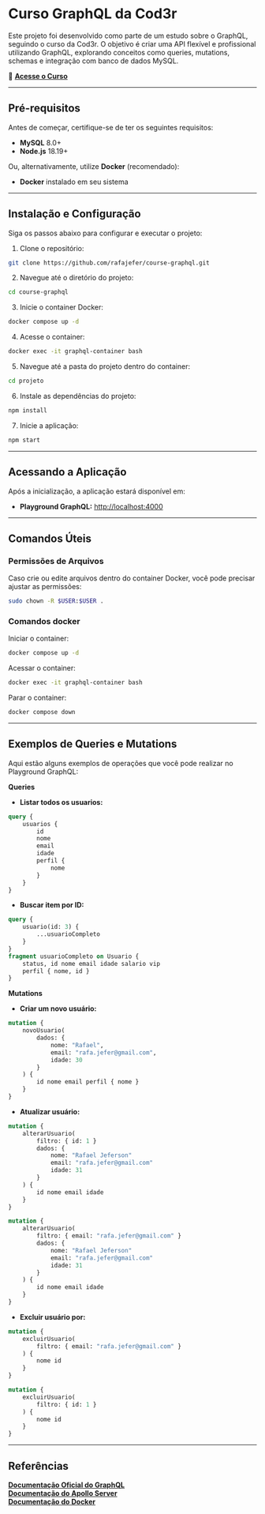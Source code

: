 # Curso GraphQL da Cod3r

Este projeto foi desenvolvido como parte de um estudo sobre o GraphQL, seguindo o curso da Cod3r. O objetivo é criar uma API flexível e profissional utilizando GraphQL, explorando conceitos como queries, mutations, schemas e integração com banco de dados MySQL.

🎥 **[Acesse o Curso](https://www.cod3r.com.br/courses/graphql-criando-apis-profissionais-e-flexiveis)**

---

## **Pré-requisitos**  

Antes de começar, certifique-se de ter os seguintes requisitos:  

- **MySQL** 8.0+  
- **Node.js** 18.19+  

Ou, alternativamente, utilize **Docker** (recomendado):  

- **Docker** instalado em seu sistema  

---

## **Instalação e Configuração**  

Siga os passos abaixo para configurar e executar o projeto:

1. Clone o repositório:
```sh
git clone https://github.com/rafajefer/course-graphql.git
```

2. Navegue até o diretório do projeto:
```sh
cd course-graphql
```

3. Inicie o container Docker:
```sh
docker compose up -d
```

4. Acesse o container:
```sh
docker exec -it graphql-container bash
```

5. Navegue até a pasta do projeto dentro do container:
```sh
cd projeto
```

6. Instale as dependências do projeto:
```sh
npm install
```

7. Inicie a aplicação:
```sh
npm start
```

---

## **Acessando a Aplicação**  

Após a inicialização, a aplicação estará disponível em:  

- **Playground GraphQL:** [http://localhost:4000](http://localhost:4000)  

---

<!-- ## **Estrutura do Projeto**  
```
course-graphql/
├── projeto/               # Pasta principal do projeto
│   ├── src/               # Código-fonte da aplicação
│   │   ├── schema/        # Definições do schema GraphQL
│   │   ├── resolvers/     # Resolvers para queries e mutations
│   │   ├── models/        # Modelos do banco de dados
│   │   └── index.js       # Ponto de entrada da aplicação
│   ├── package.json       # Dependências e scripts do projeto
│   └── ...                # Outros arquivos de configuração
├── docker-compose.yml     # Configuração do Docker Compose
└── README.md              # Este arquivo
```

--- -->

## **Comandos Úteis**

### Permissões de Arquivos

Caso crie ou edite arquivos dentro do container Docker, você pode precisar ajustar as permissões:
```sh
sudo chown -R $USER:$USER .
```

### Comandos docker

Iniciar o container:
```sh
docker compose up -d
```

Acessar o container:
```sh
docker exec -it graphql-container bash
```

Parar o container:
```sh
docker compose down
```

---
## **Exemplos de Queries e Mutations**

Aqui estão alguns exemplos de operações que você pode realizar no Playground GraphQL:

**Queries**

- **Listar todos os usuarios:**
```graphql
query {
    usuarios {
        id
        nome
        email
        idade
        perfil {
            nome
        }
    }
}
```

- **Buscar item por ID:**
```graphql
query {
    usuario(id: 3) {
        ...usuarioCompleto
    }
}
fragment usuarioCompleto on Usuario {
    status, id nome email idade salario vip
    perfil { nome, id }
}
```


**Mutations**

- **Criar um novo usuário:**
```graphql
mutation {
    novoUsuario(
        dados: {
            nome: "Rafael",
            email: "rafa.jefer@gmail.com",
            idade: 30
        }
    ) {
        id nome email perfil { nome }
    }
}
```

- **Atualizar usuário:**
```graphql
mutation {
    alterarUsuario(
        filtro: { id: 1 }
        dados: {
            nome: "Rafael Jeferson"
            email: "rafa.jefer@gmail.com"
            idade: 31
        }
    ) {
        id nome email idade
    }
}
```
```graphql
mutation {
    alterarUsuario(
        filtro: { email: "rafa.jefer@gmail.com" }
        dados: {
            nome: "Rafael Jeferson"
            email: "rafa.jefer@gmail.com"
            idade: 31
        }
    ) {
        id nome email idade
    }
}
```


- **Excluir usuário por:**
```graphql
mutation {
    excluirUsuario(
        filtro: { email: "rafa.jefer@gmail.com" }
    ) {
        nome id
    }
}
```

```graphql
mutation {
    excluirUsuario(
        filtro: { id: 1 }
    ) {
        nome id
    }
}
```
---

## **Referências**
**[Documentação Oficial do GraphQL](https://graphql.org/learn/)**  
**[Documentação do Apollo Server](https://www.apollographql.com/docs/apollo-server)**  
**[Documentação do Docker](https://docs.docker.com/)**  